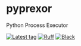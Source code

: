 # pyprexor
Python Process Executor

[![Latest tag](https://badgen.net/github/tag/NickSebClark/pyprexor/)](https://github.com/NickSebClark/pyprexor/tags)
[![Ruff](https://img.shields.io/endpoint?url=https://raw.githubusercontent.com/astral-sh/ruff/main/assets/badge/v2.json)](https://github.com/astral-sh/ruff)
[![Black](https://img.shields.io/badge/code%20style-black-000000.svg)](https://github.com/psf/black)
